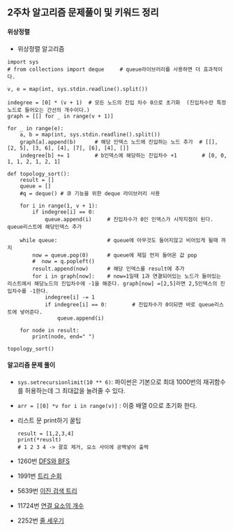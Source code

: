 ## 2주차 알고리즘 문제풀이 및 키워드 정리  
#### 위상정렬  
* 위상정렬 알고리즘  
```
import sys
# from collections import deque     # queue라이브러리를 사용하면 더 효과적이다.  

v, e = map(int, sys.stdin.readline().split())

indegree = [0] * (v + 1)  # 모든 노드의 진입 차수 0으로 초기화  (진입차수란 특정노드로 들어오는 간선의 개수이다.)
graph = [[] for _ in range(v + 1)]

for _ in range(e):
    a, b = map(int, sys.stdin.readline().split())
    graph[a].append(b)      # 해당 인덱스 노드에 진입하는 노드 추가  # [[], [2, 5], [3, 6], [4], [7], [6], [4], []]
    indegree[b] += 1        # b인덱스에 해당하는 진입차수 +1        # [0, 0, 1, 1, 2, 1, 2, 1]

def topology_sort():
    result = []
    queue = []
    #q = deque() # 큐 기능을 위한 deque 라이브러리 사용

    for i in range(1, v + 1):
        if indegree[i] == 0:
            queue.append(i)     # 진입차수가 0인 인덱스가 시작지점이 된다.  queue리스트에 해당인덱스 추가  

    while queue:                # queue에 아무것도 들어지않고 비어있게 될때 까지   
        now = queue.pop(0)      # queue에 제일 먼저 들어온 값 pop
        #  now = q.popleft()
        result.append(now)      # 해당 인덱스를 result에 추가  
        for i in graph[now]:    # now=1일때 1과 연결되어있는 노드가 들어있는 리스트에서 해당노드의 진입차수에 -1을 해준다. graph[now] =[2,5]라면 2,5인덱스의 진입차수를 -1한다.
            indegree[i] -= 1    
            if indegree[i] == 0:        # 진입차수가 0이되면 바로 queue리스트에 넣어준다.  
                queue.append(i)

    for node in result:
        print(node, end=" ")

topology_sort()
```   

#### 알고리즘 문제 풀이   

* ```sys.setrecursionlimit(10 ** 6)```: 파이썬은 기본으로 최대 1000번의 재귀함수를 허용하는데 그 최대값을 늘려줄 수 있다.  
* ```arr = [[0] *v for i in range(v)]``` : 이중 배열 0으로 초기화 한다.   
* 리스트 문 print하기 꿀팁  
    ```
    result = [1,2,3,4]
    print(*reuslt)
    # 1 2 3 4 -> 괄호 제거, 요소 사이에 공백넣어 출력  
    ```

* 1260번 [DFS와 BFS]()  
* 1991번 [트리 순회]()   
* 5639번 [이진 검색 트리]()  
* 11724번 [연결 요소의 개수]()   
* 2252번 [줄 세우기]()
